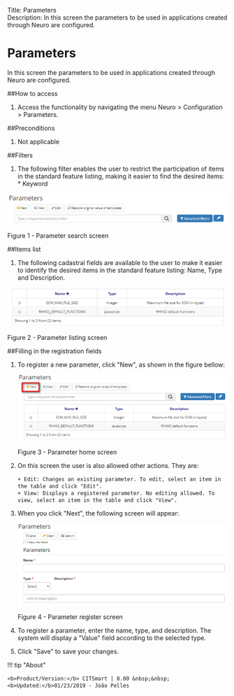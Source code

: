 Title: Parameters  
Description: In this screen the parameters to be used in applications created through Neuro are configured.  

# Parameters  

In this screen the parameters to be used in applications created through Neuro are configured. 

##How to access

1. Access the functionality by navigating the menu Neuro > Configuration > Parameters. 

##Preconditions

1. Not applicable  

##Filters

1. The following filter enables the user to restrict the participation of items in the standard feature listing, making it easier to find the desired items:  
       * Keyword  

![Screenshot](images/Parameters-search.png) 

Figure 1 - Parameter search screen  

##Items list 

1. The following cadastral fields are available to the user to make it easier to identify the desired items in the standard feature listing: Name, Type and Description.  

![Screenshot](images/Parameters-Listing.png)

Figure 2 - Parameter listing screen  

##Filling in the registration fields

1. To register a new parameter, click "New", as shown in the figure bellow:  

    ![Screenshot](images/Parameters-home.png)
    
    Figure 3 - Parameter home screen  

2. On this screen the user is also allowed other actions. They are:

       + Edit: Changes an existing parameter. To edit, select an item in the table and click "Edit".  
       + View: Displays a registered parameter. No editing allowed. To view, select an item in the table and click "View".

3. When you click "Next", the following screen will appear:  

    ![Screenshot](images/Parameters-register.png)
    
    Figure 4 - Parameter register screen  

4. To register a parameter, enter the name, type, and description. The system will display a "Value" field according to the selected type. 

5. Click "Save" to save your changes.  

!!! tip "About"

    <b>Product/Version:</b> CITSmart | 8.00 &nbsp;&nbsp;
    <b>Updated:</b>01/23/2019 - João Pelles  
